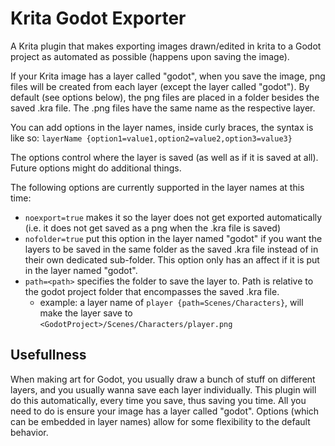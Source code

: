 # Krita Godot Exporter

A Krita plugin that makes exporting images drawn/edited in krita to a Godot project as automated as possible (happens upon saving the image).

If your Krita image has a layer called "godot", when you save the image, png files will be created from each layer (except the layer called "godot"). By default (see options below), the png files are placed in a folder besides the saved .kra file. The .png files have the same name as the respective layer.

You can add options in the layer names, inside curly braces, the syntax is like so:
`layerName {option1=value1,option2=value2,option3=value3}`

The options control where the layer is saved (as well as if it is saved at all). Future options might do additional things.

The following options are currently supported in the layer names at this time:
- `noexport=true` makes it so the layer does not get exported automatically (i.e. it does not get saved as a png when the .kra file is saved)
- `nofolder=true` put this option in the layer named "godot" if you want the layers to be saved in the same folder as the saved .kra file instead of in their own dedicated sub-folder. This option only has an affect if it is put in the layer named "godot".
- `path=<path>` specifies the folder to save the layer to. Path is relative to the godot project folder that encompasses the saved .kra file.
    - example: a layer name of `player {path=Scenes/Characters}`, will make the layer save to `<GodotProject>/Scenes/Characters/player.png`


## Usefullness
When making art for Godot, you usually draw a bunch of stuff on different layers, and you usually wanna save each layer individually. This plugin will do this automatically, every time you save, thus saving you time. All you need to do is ensure your image has a layer called "godot". Options (which can be embedded in layer names) allow for some flexibility to the default behavior.
